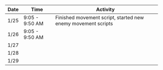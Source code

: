 Date|Time|Activity
----|----|--------
1/25|9:05 - 9:50 AM|Finished movement script, started new enemy movement scripts
1/26|9:05 - 9:50 AM|
1/27||
1/28||
1/29||
